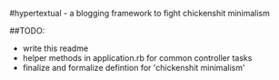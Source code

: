 #hypertextual - a blogging framework to fight chickenshit minimalism

##TODO:
* write this readme
* helper methods in application.rb for common controller tasks
* finalize and formalize defintion for 'chickenshit minimalism'
